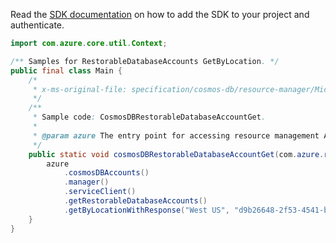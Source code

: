 Read the [SDK documentation](https://github.com/Azure/azure-sdk-for-java/blob/azure-resourcemanager_2.10.0/sdk/resourcemanager/azure-resourcemanager/README.md) on how to add the SDK to your project and authenticate.

```java
import com.azure.core.util.Context;

/** Samples for RestorableDatabaseAccounts GetByLocation. */
public final class Main {
    /*
     * x-ms-original-file: specification/cosmos-db/resource-manager/Microsoft.DocumentDB/stable/2021-10-15/examples/CosmosDBRestorableDatabaseAccountGet.json
     */
    /**
     * Sample code: CosmosDBRestorableDatabaseAccountGet.
     *
     * @param azure The entry point for accessing resource management APIs in Azure.
     */
    public static void cosmosDBRestorableDatabaseAccountGet(com.azure.resourcemanager.AzureResourceManager azure) {
        azure
            .cosmosDBAccounts()
            .manager()
            .serviceClient()
            .getRestorableDatabaseAccounts()
            .getByLocationWithResponse("West US", "d9b26648-2f53-4541-b3d8-3044f4f9810d", Context.NONE);
    }
}
```
